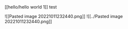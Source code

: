 [[hello/hello world 1]] test

![[Pasted image 20221011232440.png]]
![[../Pasted image 20221011232440.png]]
